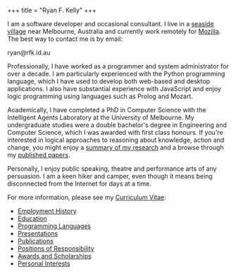 +++
title = "Ryan F. Kelly"
+++

I am a software developer and occasional consultant.  I live in a <a href="http://en.wikipedia.org/wiki/Inverloch,_Victoria">seaside village</a> near Melbourne, Australia and currently work remotely for <a href="https://www.mozilla.com/">Mozilla</a>.  The best way to contact me is by email:</p>
  <p><span class="email-addr">ryan@rfk.id.au</span></p>

Professionally, I have worked as a programmer and system administrator for over a decade.  I am particularly experienced with the Python programming language, which I have used to develop both web-based and desktop applications.  I also have substantial experience with JavaScript and enjoy logic programming using languages such as Prolog and Mozart.

Academically, I have completed a PhD in Computer Science with the Intelligent Agents Laboratory at the University of Melbourne.  My undergraduate studies were a double bachelor's degree in Engineering and Computer Science, which I was awarded with first class honours.  If you're interested in logical approaches to reasoning about knowledge, action and change, you might enjoy a <a href="/ramblings/research/">summary of my research</a> and a browse through my <a href="/ramblings/research/">published papers</a>.

Personally, I enjoy public speaking, theatre and performance arts of any persuasion.  I am a keen hiker and camper, even though it means being disconnected from the Internet for days at a time.

<p>For more information, please see my <a href="/about/cv.html">Curriculum Vitae</a>:
<ul>
<li><a href="/about/cv.html#employment">Employment History</a></li>
<li><a href="/about/cv.html#education">Education</a></li>
<li><a href="/about/cv.html#languages">Programming Languages</a></li>
<li><a href="/about/cv.html#presentations">Presentations</a></li>
<li><a href="/about/cv.html#publications">Publications</a></li>
<li><a href="/about/cv.html#positions">Positions of Responsibility</a></li>
<li><a href="/about/cv.html#awards">Awards and Scholarships</a></li>
<li><a href="/about/cv.html#personal">Personal Interests</a></li>
</ul>
